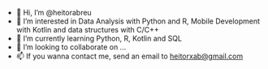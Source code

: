 - 👋 Hi, I’m @heitorabreu
- 👀 I’m interested in Data Analysis with Python and R, Mobile Development with Kotlin and data structures with C/C++
- 🌱 I’m currently learning Python, R, Kotlin and SQL
- 💞️ I’m looking to collaborate on ...
- 📫 If you wanna contact me, send an email to heitorxab@gmail.com

<!---
heitorabreu/heitorabreu is a ✨ special ✨ repository because its `README.md` (this file) appears on your GitHub profile.
You can click the Preview link to take a look at your changes.
--->
